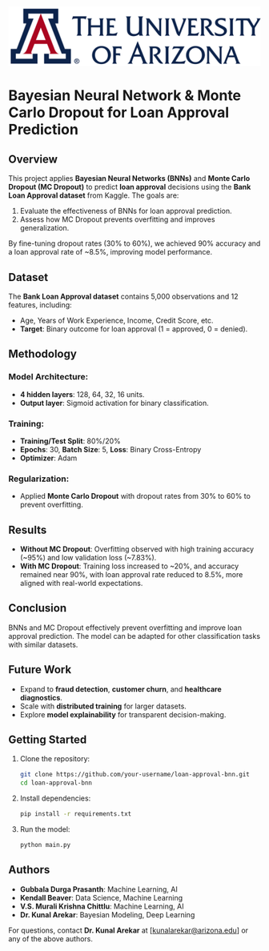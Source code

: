![](docs/uofa.png)
# Bayesian Neural Network & Monte Carlo Dropout for Loan Approval Prediction

## Overview

This project applies **Bayesian Neural Networks (BNNs)** and **Monte Carlo Dropout (MC Dropout)** to predict **loan approval** decisions using the **Bank Loan Approval dataset** from Kaggle. The goals are:
1. Evaluate the effectiveness of BNNs for loan approval prediction.
2. Assess how MC Dropout prevents overfitting and improves generalization.

By fine-tuning dropout rates (30% to 60%), we achieved 90% accuracy and a loan approval rate of ~8.5%, improving model performance.

## Dataset

The **Bank Loan Approval dataset** contains 5,000 observations and 12 features, including:
- Age, Years of Work Experience, Income, Credit Score, etc.
- **Target**: Binary outcome for loan approval (1 = approved, 0 = denied).

## Methodology

### Model Architecture:
- **4 hidden layers**: 128, 64, 32, 16 units.
- **Output layer**: Sigmoid activation for binary classification.

### Training:
- **Training/Test Split**: 80%/20%
- **Epochs**: 30, **Batch Size**: 5, **Loss**: Binary Cross-Entropy
- **Optimizer**: Adam

### Regularization:
- Applied **Monte Carlo Dropout** with dropout rates from 30% to 60% to prevent overfitting.

## Results

- **Without MC Dropout**: Overfitting observed with high training accuracy (~95%) and low validation loss (~7.83%).
- **With MC Dropout**: Training loss increased to ~20%, and accuracy remained near 90%, with loan approval rate reduced to 8.5%, more aligned with real-world expectations.

## Conclusion

BNNs and MC Dropout effectively prevent overfitting and improve loan approval prediction. The model can be adapted for other classification tasks with similar datasets.

## Future Work

- Expand to **fraud detection**, **customer churn**, and **healthcare diagnostics**.
- Scale with **distributed training** for larger datasets.
- Explore **model explainability** for transparent decision-making.

## Getting Started

1. Clone the repository:
    ```bash
    git clone https://github.com/your-username/loan-approval-bnn.git
    cd loan-approval-bnn
    ```

2. Install dependencies:
    ```bash
    pip install -r requirements.txt
    ```

3. Run the model:
    ```bash
    python main.py
    ```

## Authors

- **Gubbala Durga Prasanth**: Machine Learning, AI
- **Kendall Beaver**: Data Science, Machine Learning
- **V.S. Murali Krishna Chittlu**: Machine Learning, AI
- **Dr. Kunal Arekar**: Bayesian Modeling, Deep Learning

For questions, contact **Dr. Kunal Arekar** at [kunalarekar@arizona.edu] or any of the above authors.
